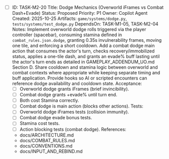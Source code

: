 - [ ] ID: TASK-M2-20
  Title: Dodge Mechanics (Overworld iFrames vs Combat Dash+Evade)
  Status: Proposed
  Priority: P1
  Owner: Copilot Agent
  Created: 2025-10-25
  Artifacts: `game/systems/dodge.py`, `tests/systems/test_dodge.py`
  DependsOn: TASK-M1-05, TASK-M2-04
  Notes:
  Implement overworld dodge rolls triggered via the player controller (spacebar), consuming stamina defined in `combat_rules.json.dodge`, granting 0.35s invulnerability frames, moving one tile, and enforcing a short cooldown.
  Add a combat dodge main action that consumes the actor's turn, checks recovery/immobilized status, applies a one-tile dash, and grants an evade% buff lasting until the actor's turn ends as detailed in GAMEPLAY_ADDENDUM_UO.md Section D.
  Share cooldown and stamina logic between overworld and combat contexts where appropriate while keeping separate timing and buff application.
  Provide hooks so AI or scripted encounters can reference dodge availability and cooldown state.
  Acceptance:
  - [ ] Overworld dodge grants iFrames (brief invincibility).
  - [ ] Combat dodge grants +evade% until turn end.
  - [ ] Both cost Stamina correctly.
  - [ ] Combat dodge is main action (blocks other actions).
  Tests:
  - [ ] Overworld dodge iFrames tests (collision immunity).
  - [ ] Combat dodge evade bonus tests.
  - [ ] Stamina cost tests.
  - [ ] Action blocking tests (combat dodge).
  References:
  - docs/ARCHITECTURE.md
  - docs/COMBAT_RULES.md
  - docs/CONVENTIONS.md
  - docs/INPUT_AND_REBIND.md

